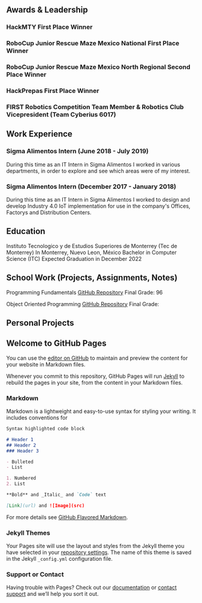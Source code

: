 ## Awards & Leadership

### HackMTY First Place Winner

### RoboCup Junior Rescue Maze Mexico National First Place Winner

### RoboCup Junior Rescue Maze Mexico North Regional Second Place Winner

### HackPrepas First Place Winner

### FIRST Robotics Competition Team Member & Robotics Club Vicepresident (Team Cyberius 6017)

###


## Work Experience 

### Sigma Alimentos Intern (June 2018 - July 2019)
During this time as an IT Intern in Sigma Alimentos I worked in various departments, in order to explore and see which areas were of my interest. 

### Sigma Alimentos Intern (December 2017 - January 2018)
During this time as an IT Intern in Sigma Alimentos I worked to design and develop Industry 4.0 IoT implementation for use in the company's Offices, Factorys and Distribution Centers.


## Education
Instituto Tecnologico y de Estudios Superiores de Monterrey (Tec de Monterrey)
In Monterrey, Nuevo Leon, México
Bachelor in Computer Science (ITC) 
Expected Graduation in December 2022



## School Work (Projects, Assignments, Notes)
Programming Fundamentals [GitHub Repository](https://github.com/jaimehisao/FundamentosDeProgramacionITESM) Final Grade: 96  

Object Oriented Programming [GitHub Repository](https://github.com/jaimehisao/ProgramacionOrientadaAObjetos) Final Grade: 

## Personal Projects








## Welcome to GitHub Pages

You can use the [editor on GitHub](https://github.com/jaimehisao/jaimehisao.github.io/edit/master/index.md) to maintain and preview the content for your website in Markdown files.

Whenever you commit to this repository, GitHub Pages will run [Jekyll](https://jekyllrb.com/) to rebuild the pages in your site, from the content in your Markdown files.

### Markdown

Markdown is a lightweight and easy-to-use syntax for styling your writing. It includes conventions for

```markdown
Syntax highlighted code block

# Header 1
## Header 2
### Header 3

- Bulleted
- List

1. Numbered
2. List

**Bold** and _Italic_ and `Code` text

[Link](url) and ![Image](src)
```

For more details see [GitHub Flavored Markdown](https://guides.github.com/features/mastering-markdown/).

### Jekyll Themes

Your Pages site will use the layout and styles from the Jekyll theme you have selected in your [repository settings](https://github.com/jaimehisao/jaimehisao.github.io/settings). The name of this theme is saved in the Jekyll `_config.yml` configuration file.

### Support or Contact

Having trouble with Pages? Check out our [documentation](https://help.github.com/categories/github-pages-basics/) or [contact support](https://github.com/contact) and we’ll help you sort it out.

